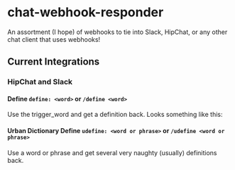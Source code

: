 # chat-webhook-responder
An assortment (I hope) of webhooks to tie into Slack, HipChat, or any other chat client that uses webhooks!

## Current Integrations

### HipChat and Slack

#### Define `define: <word>` or `/define <word>`

Use the trigger_word and get a definition back. Looks something like this:

#### Urban Dictionary Define `udefine: <word or phrase>` or `/udefine <word or phrase>`

Use a word or phrase and get several very naughty (usually) definitions back.
